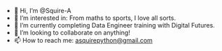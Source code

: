 - 👋 Hi, I’m @Squire-A
- 👀 I’m interested in: From maths to sports, I love all sorts.
- 🌱 I’m currently completing Data Engineer training with Digital Futures.
- 💞️ I’m looking to collaborate on anything!
- 📫 How to reach me: asquirepython@gmail.com

<!---
Squire-A/Squire-A is a ✨ special ✨ repository because its `README.md` (this file) appears on your GitHub profile.
You can click the Preview link to take a look at your changes.
--->

